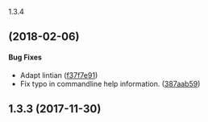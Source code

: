 <a name="">1.3.4</a>
##  (2018-02-06)


#### Bug Fixes

*   Adapt lintian ([f37f7e91](https://github.com/linuxdeepin/deepin-shortcut-viewer/commit/f37f7e9121de02fa0cc2cb48e3049e00f37fc095))
*   Fix typo in commandline help information. ([387aab59](https://github.com/linuxdeepin/deepin-shortcut-viewer/commit/387aab5901bdb9a975c607da9987e3bffba0c0a0))



<a name=""></a>
## 1.3.3 (2017-11-30)




